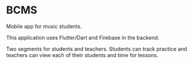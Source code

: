 # BCMS
Mobile app for music students.

This application uses Flutter/Dart and Firebase in the backend.

Two segments for students and teachers. 
Students can track practice and teachers can view each of their students and time for lessons.

